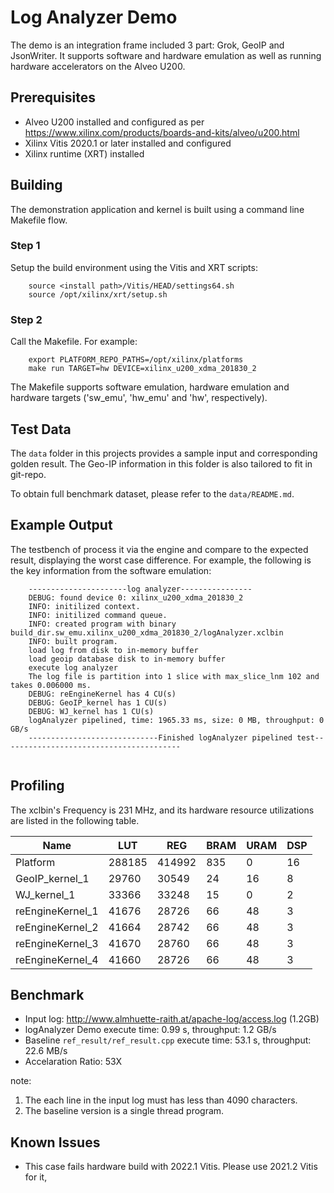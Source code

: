 # Log Analyzer Demo

The demo is an integration frame included 3 part: Grok, GeoIP and JsonWriter. It supports software and hardware emulation as well as running hardware accelerators on the Alveo U200.

## Prerequisites

- Alveo U200 installed and configured as per https://www.xilinx.com/products/boards-and-kits/alveo/u200.html
- Xilinx Vitis 2020.1 or later installed and configured
- Xilinx runtime (XRT) installed

## Building

The demonstration application and kernel is built using a command line Makefile flow.

### Step 1

Setup the build environment using the Vitis and XRT scripts:

```
    source <install path>/Vitis/HEAD/settings64.sh
    source /opt/xilinx/xrt/setup.sh
```

### Step 2

Call the Makefile. For example:

```
    export PLATFORM_REPO_PATHS=/opt/xilinx/platforms
    make run TARGET=hw DEVICE=xilinx_u200_xdma_201830_2
```

The Makefile supports software emulation, hardware emulation and hardware targets ('sw_emu', 'hw_emu' and 'hw', respectively).

## Test Data

The `data` folder in this projects provides a sample input and corresponding golden result.
The Geo-IP information in this folder is also tailored to fit in git-repo.

To obtain full benchmark dataset, please refer to the `data/README.md`.

## Example Output

The testbench of process it via the engine and compare to the expected result, displaying the worst case difference. For example, the following is the key information from the software emulation:

```
    ----------------------log analyzer----------------
    DEBUG: found device 0: xilinx_u200_xdma_201830_2
    INFO: initilized context.
    INFO: initilized command queue.
    INFO: created program with binary build_dir.sw_emu.xilinx_u200_xdma_201830_2/logAnalyzer.xclbin
    INFO: built program.
    load log from disk to in-memory buffer
    load geoip database disk to in-memory buffer
    execute log analyzer
    The log file is partition into 1 slice with max_slice_lnm 102 and  takes 0.006000 ms.
    DEBUG: reEngineKernel has 4 CU(s)
    DEBUG: GeoIP_kernel has 1 CU(s)
    DEBUG: WJ_kernel has 1 CU(s)
    logAnalyzer pipelined, time: 1965.33 ms, size: 0 MB, throughput: 0 GB/s
    -----------------------------Finished logAnalyzer pipelined test----------------------------------------


```
## Profiling

The xclbin's Frequency is 231 MHz, and its hardware resource utilizations are listed in the following table.

| Name             | LUT     |  REG      | BRAM  | URAM  | DSP   |
| ---------------- | ------- |  -------- | ----- | ----- | ------|
| Platform         | 288185  |   414992  |  835  |   0   |   16  |
| GeoIP_kernel_1   |  29760  |    30549  |   24  |  16   |    8  |
| WJ_kernel_1      |  33366  |    33248  |   15  |   0   |    2  |
| reEngineKernel_1 |  41676  |    28726  |   66  |  48   |    3  |
| reEngineKernel_2 |  41664  |    28742  |   66  |  48   |    3  |
| reEngineKernel_3 |  41670  |    28760  |   66  |  48   |    3  |
| reEngineKernel_4 |  41660  |    28726  |   66  |  48   |    3  |

## Benchmark

- Input log: http://www.almhuette-raith.at/apache-log/access.log (1.2GB)
- logAnalyzer Demo execute time: 0.99 s, throughput: 1.2 GB/s
- Baseline `ref_result/ref_result.cpp` execute time: 53.1 s, throughput: 22.6 MB/s
- Accelaration Ratio: 53X

note:

1. The each line in the input log must has less than 4090 characters.
2. The baseline version is a single thread program.


## Known Issues

* This case fails hardware build with 2022.1 Vitis. Please use 2021.2 Vitis for it,

